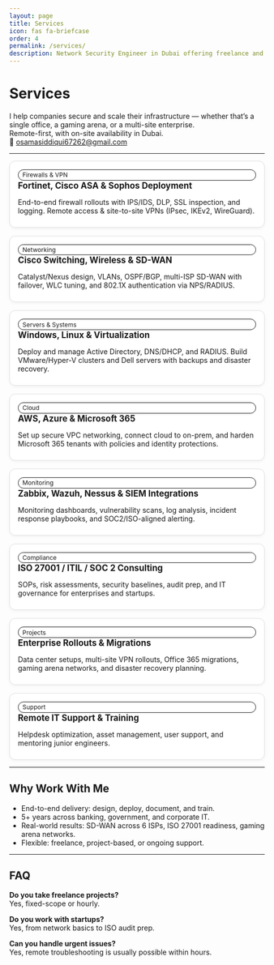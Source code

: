 ```yaml
---
layout: page
title: Services
icon: fas fa-briefcase
order: 4
permalink: /services/
description: Network Security Engineer in Dubai offering freelance and project-based services in firewalls, networking, servers, cloud, monitoring, and compliance. Remote-first.
---
```


<!-- SEO: JSON-LD -->
<script type="application/ld+json">
{
  "@context":"https://schema.org",
  "@type":"ProfessionalService",
  "name":"Osama Siddiqui — Network & Security Engineer",
  "url":"https://sudoosama.com/services/",
  "areaServed":[
    {"@type":"Place","name":"Dubai, UAE"},
    {"@type":"Place","name":"Remote"}
  ],
  "serviceType":[
    "Firewall & VPN Deployment",
    "Enterprise Networking",
    "Servers & Virtualization",
    "Cloud Infrastructure",
    "Monitoring & SIEM",
    "Compliance & ISO 27001",
    "Enterprise Projects",
    "Remote IT Support"
  ],
  "offers":[
    {"@type":"Offer","name":"Firewall & VPN Deployment","description":"Fortinet, Cisco ASA, Sophos. Site-to-site and remote VPNs with logging and HA."},
    {"@type":"Offer","name":"Enterprise Networking","description":"Cisco Catalyst/Nexus, wireless with 802.1X, SD-WAN, multi-ISP failover."},
    {"@type":"Offer","name":"Servers & Virtualization","description":"Windows AD, DNS/DHCP, VMware & Hyper-V clusters, Dell server builds."},
    {"@type":"Offer","name":"Cloud Infrastructure","description":"AWS VPC design, Azure connectivity, Microsoft 365 security hardening."},
    {"@type":"Offer","name":"Monitoring & SIEM","description":"Zabbix, Wazuh, Nessus with dashboards, alerting playbooks, and scans."},
    {"@type":"Offer","name":"Compliance & ISO 27001","description":"Policies, SOPs, risk assessments, audit preparation, IT governance."},
    {"@type":"Offer","name":"Enterprise Rollouts","description":"Data center setups, migrations, multi-site VPNs, DR planning."},
    {"@type":"Offer","name":"Remote IT Support","description":"Helpdesk workflows, asset management, user support, mentoring."}
  ],
  "email":"osamasiddiqui67262@gmail.com",
  "telephone":"+971506484162"
}
</script>

# Services

I help companies secure and scale their infrastructure — whether that’s a single office, a gaming arena, or a multi-site enterprise.  
Remote-first, with on-site availability in Dubai.  
📩 [osamasiddiqui67262@gmail.com](mailto:osamasiddiqui67262@gmail.com)

---

<style>
.services-grid {
  display: grid;
  grid-template-columns: repeat(auto-fit, minmax(280px, 1fr));
  gap: 1rem;
}
.service {
  border: 1px solid #e0e0e0;
  border-radius: 12px;
  padding: 16px;
  background: #fff;
  box-shadow: 0 2px 6px rgba(0,0,0,0.05);
}
.service h2 { font-size: 1.05rem; margin-top: 0; }
.service p { margin: .25rem 0 .5rem 0; }
.badge {
  font-size: .75rem;
  padding: .15rem .5rem;
  border: 1px solid currentColor;
  border-radius: 999px;
}
</style>

<div class="services-grid">

<div class="service">
  <div class="badge">Firewalls & VPN</div>
  <h2>Fortinet, Cisco ASA & Sophos Deployment</h2>
  <p>End-to-end firewall rollouts with IPS/IDS, DLP, SSL inspection, and logging. Remote access & site-to-site VPNs (IPsec, IKEv2, WireGuard).</p>
</div>

<div class="service">
  <div class="badge">Networking</div>
  <h2>Cisco Switching, Wireless & SD-WAN</h2>
  <p>Catalyst/Nexus design, VLANs, OSPF/BGP, multi-ISP SD-WAN with failover, WLC tuning, and 802.1X authentication via NPS/RADIUS.</p>
</div>

<div class="service">
  <div class="badge">Servers & Systems</div>
  <h2>Windows, Linux & Virtualization</h2>
  <p>Deploy and manage Active Directory, DNS/DHCP, and RADIUS. Build VMware/Hyper-V clusters and Dell servers with backups and disaster recovery.</p>
</div>

<div class="service">
  <div class="badge">Cloud</div>
  <h2>AWS, Azure & Microsoft 365</h2>
  <p>Set up secure VPC networking, connect cloud to on-prem, and harden Microsoft 365 tenants with policies and identity protections.</p>
</div>

<div class="service">
  <div class="badge">Monitoring</div>
  <h2>Zabbix, Wazuh, Nessus & SIEM Integrations</h2>
  <p>Monitoring dashboards, vulnerability scans, log analysis, incident response playbooks, and SOC2/ISO-aligned alerting.</p>
</div>

<div class="service">
  <div class="badge">Compliance</div>
  <h2>ISO 27001 / ITIL / SOC 2 Consulting</h2>
  <p>SOPs, risk assessments, security baselines, audit prep, and IT governance for enterprises and startups.</p>
</div>

<div class="service">
  <div class="badge">Projects</div>
  <h2>Enterprise Rollouts & Migrations</h2>
  <p>Data center setups, multi-site VPN rollouts, Office 365 migrations, gaming arena networks, and disaster recovery planning.</p>
</div>

<div class="service">
  <div class="badge">Support</div>
  <h2>Remote IT Support & Training</h2>
  <p>Helpdesk optimization, asset management, user support, and mentoring junior engineers.</p>
</div>

</div>

---

## Why Work With Me
- End-to-end delivery: design, deploy, document, and train.  
- 5+ years across banking, government, and corporate IT.  
- Real-world results: SD-WAN across 6 ISPs, ISO 27001 readiness, gaming arena networks.  
- Flexible: freelance, project-based, or ongoing support.  

---

## FAQ

**Do you take freelance projects?**  
Yes, fixed-scope or hourly.  

**Do you work with startups?**  
Yes, from network basics to ISO audit prep.  

**Can you handle urgent issues?**  
Yes, remote troubleshooting is usually possible within hours.